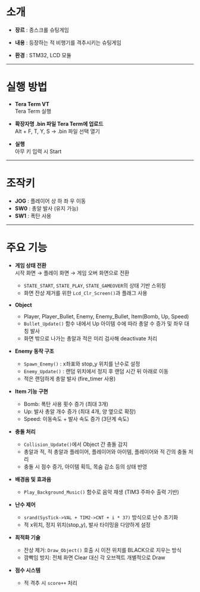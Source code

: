 소개
==============
- **장르** : 종스크롤 슈팅게임

- **내용** : 등장하는 적 비행기를 격추시키는 슈팅게임

- **환경** : STM32, LCD 모듈

------------
실행 방법
===
- **Tera Term VT**   
Tera Term 실행

- **확장자명 .bin 파일 Tera Term에 업로드**   
Alt + F, T, Y, S -> .bin 파일 선택 열기   

- **실행**   
아무 키 입력 시 Start   

-----
조작키    
===
- **JOG** : 플레이어 상 하 좌 우 이동   
- **SW0** : 총알 발사 (유지 가능)   
- **SW1** : 폭탄 사용   

---------------
주요 기능   
====

- **게임 상태 전환**  
  시작 화면 → 플레이 화면 → 게임 오버 화면으로 전환
  - `STATE_START`, `STATE_PLAY`, `STATE_GAMEOVER`의 상태 기반 스위칭
  - 화면 잔상 제거를 위한 `Lcd_Clr_Screen()`과 플래그 사용

- **Object**  
  - Player, Player_Bullet, Enemy, Enemy_Bullet, Item(Bomb, Up, Speed)   
  - `Bullet_Update()` 함수 내에서 Up 아이템 수에 따라 총알 수 증가 및 좌우 대칭 발사  
  - 화면 밖으로 나가는 총알과 적은 미리 검사해 deactivate 처리

- **Enemy 동작 구조**  
  - `Spawn_Enemy()` : x좌표와 stop_y 위치를 난수로 설정  
  - `Enemy_Update()` : 랜덤 위치에서 정지 후 랜덤 시간 뒤 아래로 이동  
  - 적은 랜덤하게 총알 발사 (fire_timer 사용)

- **Item 기능 구현**  
  - Bomb: 폭탄 사용 횟수 증가 (최대 3개)  
  - Up: 발사 총알 개수 증가 (최대 4개, 양 옆으로 확장)  
  - Speed: 이동속도 + 발사 속도 증가 (3단계 속도)

- **충돌 처리**  
  - `Collision_Update()`에서 Object 간 충돌 감지  
  - 총알과 적, 적 총알과 플레이어, 플레이어와 아이템, 플레이어와 적 간의 충돌 처리  
  - 충돌 시 점수 증가, 아이템 획득, 목숨 감소 등의 상태 반영

- **배경음 및 효과음**  
  - `Play_Background_Music()` 함수로 음악 재생 (TIM3 주파수 출력 기반)  

- **난수 제어**  
  - `srand(SysTick->VAL + TIM2->CNT + i * 37)` 방식으로 난수 초기화  
  - 적 x위치, 정지 위치(stop_y), 발사 타이밍을 다양하게 설정

- **최적화 기술**  
  - 잔상 제거: `Draw_Object()` 호출 시 이전 위치를 BLACK으로 지우는 방식  
  - 깜빡임 방지: 전체 화면 Clear 대신 각 오브젝트 개별적으로 Draw

- **점수 시스템**  
  - 적 격추 시 `score++` 처리
